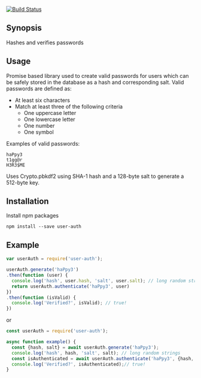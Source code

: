 [![Build Status](https://travis-ci.org/jkmart/user-auth.svg?branch=master)](https://travis-ci.org/jkmart/user-auth)
## Synopsis

Hashes and verifies passwords

## Usage

Promise based library used to create valid passwords for users which can be safely stored in the database
as a hash and corresponding salt. Valid passwords are defined as:
- At least six characters
- Match at least three of the following criteria
    - One uppercase letter
    - One lowercase letter
    - One number
    - One symbol

 
 Examples of valid passwords:
 
```
haPpy3
t1gg@r
H3R3$ME
```

Uses Crypto.pbkdf2 using SHA-1 hash and a 128-byte salt to generate a 512-byte key.

## Installation

Install npm packages

`npm install --save user-auth`

## Example

```javascript
var userAuth = require('user-auth');

userAuth.generate('haPpy3')
.then(function (user) {
  console.log('hash', user.hash, 'salt', user.salt); // long random strings
  return userAuth.authenticate('haPpy3', user)
})
.then(function (isValid) {
  console.log('Verified?', isValid); // true!
})
```
or
```javascript
const userAuth = require('user-auth');

async function example() {
  const {hash, salt} = await userAuth.generate('haPpy3');
  console.log('hash', hash, 'salt', salt); // long random strings
  const isAuthenticated = await userAuth.authenticate('haPpy3', {hash, salt});
  console.log('Verified?', isAuthenticated);// true!
}
```
